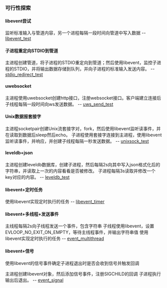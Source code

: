 
### 可行性探索

#### libevent尝试

监听标准输入与管道内容，另一个进程每隔一段时间向管道中写入数据 -- [libevent_test](libevent_test/main.c)

#### 子进程重定向STDIO到管道
 
主进程创建管道，将子进程的STDIO重定向到管道；然后使用libevent，监控子进程的STDIO，并将输出数据存储到队列，并向子进程的标准输入发送内容。 -- [stdio_redirect_test](stdio_redirect_test/main.c)

#### uwebsocket

主进程使用uwebsocket创建http接口，注册websocket接口。客户端建立连接后子线程每隔一段时间向ws发送数据。 -- [uws_send_test](uws_send_test/main.cpp)

#### Unix数据报套接字

主进程socketpair创建Unix流套接字对，fork，然后使用libevent监听读事件，并在读取到数据后sleep然后echo。
子进程使用套接字连接到主进程，使用libevent监听读事件，并响应，并创建子线程每隔一秒发送数据。 -- [unixsock_test](unixsock_test/main.cpp)

#### leveldb+json

主进程创建leveldb数据库，创建子进程，然后每隔2s向其中写入json格式化后的字符串，并读取上一次的内容看看是否被修改。
子进程每隔3s读取并修改一个key对应的内容。 -- [leveldb_test](/leveldb_test/main.cpp)

#### libevent+定时任务

使用libevent实现定时执行的任务 -- [libevent_timer](libevent_timer/main.cpp)

#### libevent+多线程+发送事件

主线程每隔2s向子线程发送一个事件，包含字符串
子线程使用libevent，设置EVLOOP_NO_EXIT_ON_EMPTY，等待主线程事件，并输出字符串值
使用libevent实现定时执行的任务 -- [event_multithread](event_multithread/main.cpp)

#### libevent+信号

使用libevent的信号事件确定子进程退出时是否会收到信号并触发回调

主进程创建libevent对象，然后添加信号事件，注册SIGCHILD的回调
子进程执行输出后退出。 -- [event_signal](event_signal/main.cpp)
